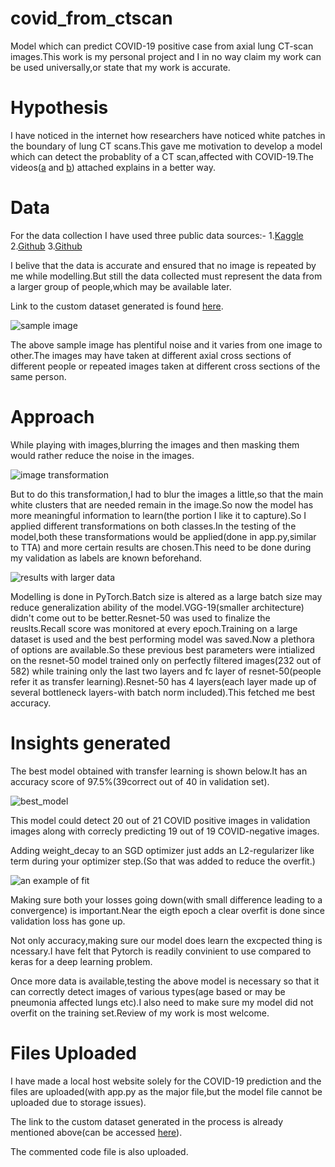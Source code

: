 # covid_from_ctscan
Model which can predict COVID-19 positive case from axial lung CT-scan images.This work is my personal project and I in no way claim my work can be used universally,or state that my work is accurate.


# Hypothesis
I have noticed in the internet how researchers have noticed white patches in the boundary of lung CT scans.This gave me motivation to develop a model which can detect the probablity of a CT scan,affected with COVID-19.The videos([a](https://youtu.be/3ttAFm9wKPg) and [b](https://youtu.be/xUuNr_EFlBM)) attached explains in a better way.

# Data
For the data collection I have used three public data sources:-
1.[Kaggle](https://www.kaggle.com/luisblanche/covidct)
2.[Github](https://github.com/ieee8023/covid-chestxray-dataset)
3.[Github](https://github.com/shervinmin/DeepCovid/tree/master/data)

I belive that the data is accurate and ensured that  no image is repeated by me while modelling.But still the data collected must represent the data from a larger group of people,which may be available later.


Link to the custom dataset generated is found [here](https://drive.google.com/open?id=1oz2m4DQ4UsKggPm76KKFTqH8Lt8JcxuF).


![sample image](https://github.com/themendu/covid_from_ctscan/blob/master/image_references/screenshots/2020.02.17.20024018-p17-61_3.png)


The above sample image has plentiful noise and it varies from one image to other.The images may have taken at different axial cross sections of different people or repeated images taken at different cross sections of the same person.

# Approach
While playing with images,blurring the images and then masking them would rather reduce the noise in the images.


![image transformation](https://github.com/themendu/covid_from_ctscan/blob/master/image_references/screenshots/screenshot.png)


But to do this transformation,I had to blur the images a little,so that the main white clusters that are needed remain in the image.So now the model has more meaningful information to learn(the portion I like it to capture).So I applied different transformations on both classes.In the testing of the model,both these transformations would be applied(done in app.py,similar to TTA) and more certain results are chosen.This need to be done during my validation as labels are known beforehand.


![results with larger data](https://github.com/themendu/covid_from_ctscan/blob/master/image_references/screenshots/Screenshot%20(38).png)


Modelling is done in PyTorch.Batch size is altered as a large batch size may reduce generalization ability of the model.VGG-19(smaller architecture) didn't come out to be better.Resnet-50 was used to finalize the reuslts.Recall score was monitored at every epoch.Training on a large dataset is used and the best performing model was saved.Now a plethora of options are available.So these previous best parameters were intialized on the resnet-50 model trained  only on perfectly filtered images(232 out of 582) while training only the last two layers and fc layer of resnet-50(people refer it as transfer learning).Resnet-50 has 4 layers(each layer made up of several bottleneck layers-with batch norm included).This fetched me best accuracy.

# Insights generated
The best model obtained with transfer learning is shown below.It has an accuracy score of 97.5%(39correct out of 40 in validation set).

![best_model](https://github.com/themendu/covid_from_ctscan/blob/master/image_references/screenshots/final_errors.png)

This model could detect 20 out of 21 COVID positive images in validation images along with correcly predicting 19 out of 19 COVID-negative images.

Adding weight_decay to an SGD optimizer just adds an L2-regularizer like term during your optimizer step.(So that was added to reduce the overfit.) 

![an example of fit](https://github.com/themendu/covid_from_ctscan/blob/master/image_references/screenshots/Screenshot%20(39).png)


Making sure both your losses going down(with small difference leading to a convergence) is important.Near the eigth epoch a clear overfit is done since validation loss has gone up.

Not only accuracy,making sure our model does learn the excpected thing is ncessary.I have felt that Pytorch is readily convinient to use compared to keras for a deep learning problem.

Once more data is available,testing the above model is necessary so that it can correctly detect images of various types(age based or may be pneumonia affected lungs etc).I also need to make sure my model did not overfit on the training set.Review of my work is most welcome.

# Files Uploaded
I have made a local host website solely for the COVID-19 prediction and the files are uploaded(with app.py as the major file,but the model file cannot be uploaded due to storage issues).

The link to the custom dataset generated in the process is already mentioned above(can be accessed [here](https://drive.google.com/open?id=1oz2m4DQ4UsKggPm76KKFTqH8Lt8JcxuF)).

The commented code file is also uploaded.


